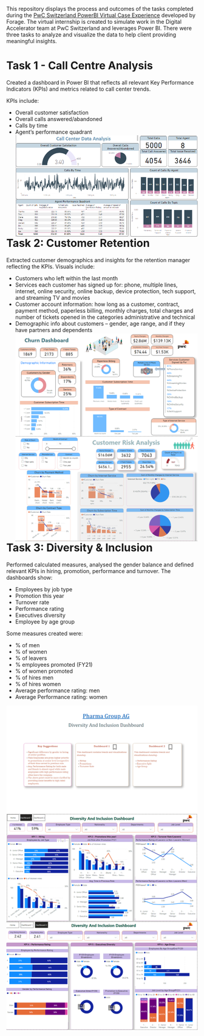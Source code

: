This repository displays the process and outcomes of the tasks completed during the [PwC Switzerland PowerBI Virtual Case Experience](https://www.theforage.com/virtual-experience/a87GpgE6tiku7q3gu/pw-c-switzerland/pwc-power-bi-virtual-case-experience/) developed by Forage. The virtual internship is created to simulate work in the Digital Accelerator team at PwC Switzerland and leverages Power BI. There were three tasks to analyze and visualize the data to help client providing meaningful insights. 
# Task 1 - Call Centre Analysis
Created a dashboard in Power BI that reflects all relevant Key Performance Indicators (KPIs) and metrics related to call center trends.

KPIs include:

- Overall customer satisfaction
- Overall calls answered/abandoned
- Calls by time
- Agent’s performance quadrant
  <img src="Dashboard Images/1Call_Center_Analysis.png"
     alt="Dashboard"
     style="float: left; margin-right: 20px;" />
  
# Task 2: Customer Retention
Extracted customer demographics and insights for the retention manager reflecting the KPIs.
Visuals include:

- Customers who left within the last month
- Services each customer has signed up for: phone, multiple lines, internet, online security, online backup, device protection, tech support, and streaming TV and movies
- Customer account information: how long as a customer, contract, payment method, paperless billing, monthly charges, total charges and number of tickets opened in the categories administrative and technical
- Demographic info about customers – gender, age range, and if they have partners and dependents
  <img src="Dashboard Images/2Customer_Retention_1.png"
     alt="Dashboard"
     style="float: left; margin-right: 20px;" />
   <img src="Dashboard Images/2Customer_Retention_2.png"
     alt="Dashboard"
     style="float: left; margin-right: 20px;" />

# Task 3: Diversity & Inclusion
Performed calculated measures, analysed the gender balance and defined relevant KPIs in hiring, promotion, performance and turnover. The dashboards show:

- Employees by job type
- Promotion this year
- Turnover rate
- Performance rating
- Executives diversity
- Employee by age group
  
Some measures created were:

- % of men
- % of women
- % of leavers
- % employees promoted (FY21)
- % of women promoted
- % of hires men
- % of hires women
- Average performance rating: men
- Average Performance rating: women
  
<img src="Dashboard Images/3Diversity_and_inclusion_1.png"
     alt="Dashboard"
     style="float: left; margin-right: 20px;" />
<img src="Dashboard Images/3Diversity_and_inclusion_2.png"
     alt="Dashboard"
     style="float: left; margin-right: 20px;" />
<img src="Dashboard Images/3Diversity_and_inclusion_3.png"
     alt="Dashboard"
     style="float: left; margin-right: 20px;" />
